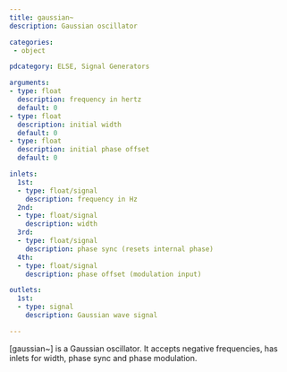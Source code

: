```yaml
---
title: gaussian~
description: Gaussian oscillator

categories:
 - object

pdcategory: ELSE, Signal Generators

arguments:
- type: float
  description: frequency in hertz
  default: 0
- type: float
  description: initial width
  default: 0
- type: float
  description: initial phase offset
  default: 0

inlets:
  1st:
  - type: float/signal
    description: frequency in Hz
  2nd:
  - type: float/signal
    description: width
  3rd:
  - type: float/signal
    description: phase sync (resets internal phase)
  4th:
  - type: float/signal
    description: phase offset (modulation input)

outlets:
  1st:
  - type: signal
    description: Gaussian wave signal

---
```


[gaussian~] is a Gaussian oscillator. It accepts negative frequencies, has inlets for width, phase sync and phase modulation.


